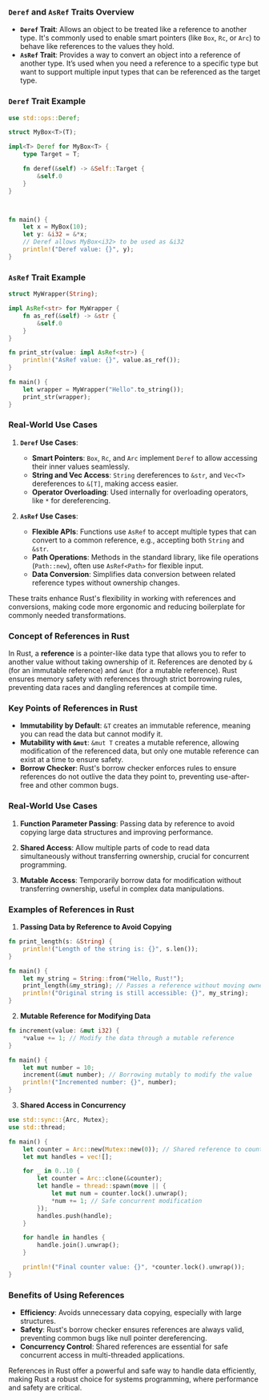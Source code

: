 ### **`Deref` and `AsRef` Traits Overview**

- **`Deref` Trait**: Allows an object to be treated like a reference to another type. It's commonly used to enable smart pointers (like `Box`, `Rc`, or `Arc`) to behave like references to the values they hold.
- **`AsRef` Trait**: Provides a way to convert an object into a reference of another type. It’s used when you need a reference to a specific type but want to support multiple input types that can be referenced as the target type.

### **`Deref` Trait Example**

```rust
use std::ops::Deref;

struct MyBox<T>(T);

impl<T> Deref for MyBox<T> {
    type Target = T;

    fn deref(&self) -> &Self::Target {
        &self.0
    }
}



fn main() {
    let x = MyBox(10);
    let y: &i32 = &*x; 
    // Deref allows MyBox<i32> to be used as &i32
    println!("Deref value: {}", y);
}
```

### **`AsRef` Trait Example**

```rust
struct MyWrapper(String);

impl AsRef<str> for MyWrapper {
    fn as_ref(&self) -> &str {
        &self.0
    }
}

fn print_str(value: impl AsRef<str>) {
    println!("AsRef value: {}", value.as_ref());
}

fn main() {
    let wrapper = MyWrapper("Hello".to_string());
    print_str(wrapper);
}
```

### **Real-World Use Cases**

1. **`Deref` Use Cases**:
   
   - **Smart Pointers**: `Box`, `Rc`, and `Arc` implement `Deref` to allow accessing their inner values seamlessly.
   - **String and Vec Access**: `String` dereferences to `&str`, and `Vec<T>` dereferences to `&[T]`, making access easier.
   - **Operator Overloading**: Used internally for overloading operators, like `*` for dereferencing.

2. **`AsRef` Use Cases**:
   
   - **Flexible APIs**: Functions use `AsRef` to accept multiple types that can convert to a common reference, e.g., accepting both `String` and `&str`.
   - **Path Operations**: Methods in the standard library, like file operations (`Path::new`), often use `AsRef<Path>` for flexible input.
   - **Data Conversion**: Simplifies data conversion between related reference types without ownership changes.

These traits enhance Rust's flexibility in working with references and conversions, making code more ergonomic and reducing boilerplate for commonly needed transformations.

### **Concept of References in Rust**

In Rust, a **reference** is a pointer-like data type that allows you to refer to another value without taking ownership of it. References are denoted by `&` (for an immutable reference) and `&mut` (for a mutable reference). Rust ensures memory safety with references through strict borrowing rules, preventing data races and dangling references at compile time.

### **Key Points of References in Rust**

- **Immutability by Default**: `&T` creates an immutable reference, meaning you can read the data but cannot modify it.
- **Mutability with `&mut`**: `&mut T` creates a mutable reference, allowing modification of the referenced data, but only one mutable reference can exist at a time to ensure safety.
- **Borrow Checker**: Rust's borrow checker enforces rules to ensure references do not outlive the data they point to, preventing use-after-free and other common bugs.

### **Real-World Use Cases**

1. **Function Parameter Passing**: Passing data by reference to avoid copying large data structures and improving performance.

2. **Shared Access**: Allow multiple parts of code to read data simultaneously without transferring ownership, crucial for concurrent programming.

3. **Mutable Access**: Temporarily borrow data for modification without transferring ownership, useful in complex data manipulations.

### **Examples of References in Rust**

1. **Passing Data by Reference to Avoid Copying**

```rust
fn print_length(s: &String) {
    println!("Length of the string is: {}", s.len());
}

fn main() {
    let my_string = String::from("Hello, Rust!");
    print_length(&my_string); // Passes a reference without moving ownership
    println!("Original string is still accessible: {}", my_string);
}
```

2. **Mutable Reference for Modifying Data**

```rust
fn increment(value: &mut i32) {
    *value += 1; // Modify the data through a mutable reference
}

fn main() {
    let mut number = 10;
    increment(&mut number); // Borrowing mutably to modify the value
    println!("Incremented number: {}", number);
}
```

3. **Shared Access in Concurrency**

```rust
use std::sync::{Arc, Mutex};
use std::thread;

fn main() {
    let counter = Arc::new(Mutex::new(0)); // Shared reference to counter
    let mut handles = vec![];

    for _ in 0..10 {
        let counter = Arc::clone(&counter);
        let handle = thread::spawn(move || {
            let mut num = counter.lock().unwrap();
            *num += 1; // Safe concurrent modification
        });
        handles.push(handle);
    }

    for handle in handles {
        handle.join().unwrap();
    }

    println!("Final counter value: {}", *counter.lock().unwrap());
}
```

### **Benefits of Using References**

- **Efficiency**: Avoids unnecessary data copying, especially with large structures.
- **Safety**: Rust's borrow checker ensures references are always valid, preventing common bugs like null pointer dereferencing.
- **Concurrency Control**: Shared references are essential for safe concurrent access in multi-threaded applications.

References in Rust offer a powerful and safe way to handle data efficiently, making Rust a robust choice for systems programming, where performance and safety are critical.
